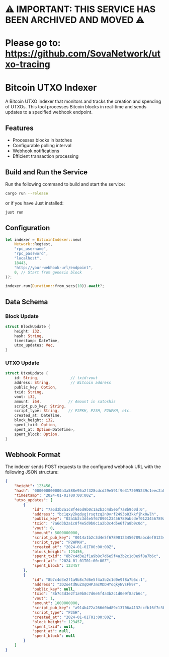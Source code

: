 # ⚠️ IMPORTANT: THIS SERVICE HAS BEEN ARCHIVED AND MOVED ⚠️
# Please go to: https://github.com/SovaNetwork/utxo-tracing

# Bitcoin UTXO Indexer

A Bitcoin UTXO indexer that monitors and tracks the creation and spending of UTXOs. This tool processes Bitcoin blocks in real-time and sends updates to a specified webhook endpoint.

## Features

- Processes blocks in batches
- Configurable polling interval
- Webhook notifications
- Efficient transaction processing

## Build and Run the Service
Run the following command to build and start the service:
```sh
cargo run --release
```
or if you have Just installed:

```sh
just run
```

## Configuration

```rust
let indexer = BitcoinIndexer::new(
    Network::Regtest,
    "rpc_username",
    "rpc_password",
    "localhost",
    18443,
    "http://your-webhook-url/endpoint",
    0, // Start from genesis block
)?;

indexer.run(Duration::from_secs(10)).await?;
```

## Data Schema

### Block Update
```rust
struct BlockUpdate {
    height: i32,
    hash: String,
    timestamp: DateTime,
    utxo_updates: Vec,
}
```

### UTXO Update
```rust
struct UtxoUpdate {
    id: String,              // txid:vout
    address: String,         // Bitcoin address
    public_key: Option,
    txid: String,
    vout: i32,
    amount: i64,            // Amount in satoshis
    script_pub_key: String,
    script_type: String,    // P2PKH, P2SH, P2WPKH, etc.
    created_at: DateTime,
    block_height: i32,
    spent_txid: Option,
    spent_at: Option<DateTime>,
    spent_block: Option,
}
```

## Webhook Format

The indexer sends POST requests to the configured webhook URL with the following JSON structure:
```json
{
    "height": 123456,
    "hash": "000000000000a3a588e95a2f328cdcd29e591f9e3172095239c1eec2a89b4ef7",
    "timestamp": "2024-01-01T00:00:00Z",
    "utxo_updates": [
        {
            "id": "7a6d3b2a1c8f4e5d9b0c1a2b3c4d5e6f7a8b9c0d:0",
            "address": "bc1qxy2kgdygjrsqtzq2n0yrf2493p83kkfjhx0wlh",
            "public_key": "02a1b2c3d4e5f67890123456789abcdef0123456789abcdef0123456789abcdef01",
            "txid": "7a6d3b2a1c8f4e5d9b0c1a2b3c4d5e6f7a8b9c0d",
            "vout": 0,
            "amount": 5000000000,
            "script_pub_key": "0014a1b2c3d4e5f67890123456789abcdef01234567",
            "script_type": "P2WPKH",
            "created_at": "2024-01-01T00:00:00Z",
            "block_height": 123456,
            "spent_txid": "8b7c4d3e2f1a9b8c7d6e5f4a3b2c1d0e9f8a7b6c",
            "spent_at": "2024-01-01T01:00:00Z",
            "spent_block": 123457
        },
        {
            "id": "8b7c4d3e2f1a9b8c7d6e5f4a3b2c1d0e9f8a7b6c:1",
            "address": "3D2oetdNuZUqQHPJmcMDDHYoqkyNVsFk9r",
            "public_key": null,
            "txid": "8b7c4d3e2f1a9b8c7d6e5f4a3b2c1d0e9f8a7b6c",
            "vout": 1,
            "amount": 1000000000,
            "script_pub_key": "a914b472a266d0bd89c13706a4132ccfb16f7c3b9fcb87",
            "script_type": "P2SH",
            "created_at": "2024-01-01T01:00:00Z",
            "block_height": 123457,
            "spent_txid": null,
            "spent_at": null,
            "spent_block": null
        }
    ]
}
```
